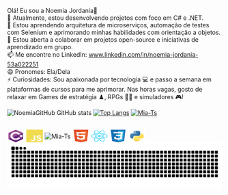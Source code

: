 Olá! Eu sou a Noemia Jordania👋  
🔭 Atualmente, estou desenvolvendo projetos com foco em C# e .NET.  
🌱 Estou aprendendo arquitetura de microserviços, automação de testes com Selenium e aprimorando minhas habilidades com orientação a objetos.  
👯 Estou aberta a colaborar em projetos open-source e iniciativas de aprendizado em grupo.  
📫 Me encontre no LinkedIn: www.linkedin.com/in/noemia-jordania-53a022251  
😄 Pronomes: Ela/Dela  
⚡ Curiosidades: Sou apaixonada por tecnologia 💻 e passo a semana em plataformas de cursos para me aprimorar. Nas horas vagas, gosto de relaxar em Games de estratégia ♟️, RPGs 🧙‍♀️ e simuladores 🎮!


![NoemiaGitHub GitHub stats](https://github-readme-stats.vercel.app/api?username=NoemiaGitHub&rank_icon=github&card_width=300&show_icons=true&hide=contribs,prs_icons=true&theme=radical)
[![Top Langs](https://github-readme-stats.vercel.app/api/top-langs/?username=NoemiaGitHub&layout=compact&theme=radical)](https://github.com/NoemiaGitHub/github-readme-stats)
<a href="https://ibb.co/6rtTLkK"><img align="center-top" alt="Mia-Ts" height="100" width="100" src="https://i.ibb.co/JkS6rr5/Kawaii-Chibi-Child-Pointing-Finger-Up-Illustration-61834419-1-Photoroomrecortado.png" alt="Kawaii-Chibi-Child-Pointing-Finger-Up-Illustration-61834419-1-Photoroom" border="0"></a>

<div style="display: inline_block"><br>
          
<img align="center" alt="Mia-Ts" height="30" width="40" src="https://raw.githubusercontent.com/devicons/devicon/master/icons/csharp/csharp-original.svg">
<img align="center" alt="Mia-Ts" height="30" width="40" src="https://raw.githubusercontent.com/devicons/devicon/master/icons/javascript/javascript-plain.svg">
<img align="center" alt="Mia-Ts" height="30" width="40" src="https://cdn.jsdelivr.net/gh/devicons/devicon@latest/icons/php/php-original.svg">
<img align="center" alt="Mia-Ts" height="30" width="40" src="https://raw.githubusercontent.com/devicons/devicon/master/icons/html5/html5-original.svg">
<img align="center" alt="Mia-Ts" height="30" width="40" src="https://raw.githubusercontent.com/devicons/devicon/master/icons/react/react-original.svg"> 
<img align="center" alt="Mia-Ts" height="30" width="40" src="https://raw.githubusercontent.com/devicons/devicon/master/icons/css3/css3-original.svg"> 
<img align="center" alt="Mia-Ts" height="30" width="40" src="https://raw.githubusercontent.com/devicons/devicon/master/icons/python/python-original.svg">
           
<picture>
  <source media="(prefers-color-scheme: dark)" srcset="https://raw.githubusercontent.com/NoemiaGitHub/NoemiaGitHub/output/github-contribution-grid-snake-dark.svg">
  <source media="(prefers-color-scheme: light)" srcset="https://raw.githubusercontent.com/NoemiaGitHub/NoemiaGitHub/output/github-contribution-grid-snake-dark.svg">
  <img alt="github contribution grid snake animation" src="https://raw.githubusercontent.com/NoemiaGitHub/NoemiaGitHub/output/github-contribution-grid-snake.svg" style="visibility:visible;max-width:100%;">
</picture>





















